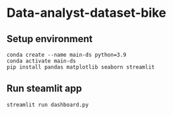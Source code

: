 # Data-analyst-dataset-bike
## Setup environment
```
conda create --name main-ds python=3.9
conda activate main-ds
pip install pandas matplotlib seaborn streamlit
```

## Run steamlit app
```
streamlit run dashboard.py
```
